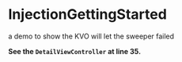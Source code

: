 # InjectionGettingStarted
a demo to show the KVO will let the sweeper failed



**See the `DetailViewController` at line 35.**